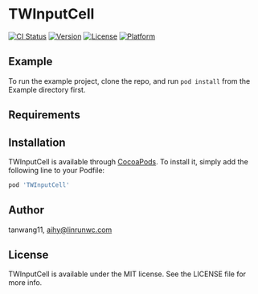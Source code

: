 # TWInputCell

[![CI Status](https://img.shields.io/travis/tanwang11/TWInputCell.svg?style=flat)](https://travis-ci.org/tanwang11/TWInputCell)
[![Version](https://img.shields.io/cocoapods/v/TWInputCell.svg?style=flat)](https://cocoapods.org/pods/TWInputCell)
[![License](https://img.shields.io/cocoapods/l/TWInputCell.svg?style=flat)](https://cocoapods.org/pods/TWInputCell)
[![Platform](https://img.shields.io/cocoapods/p/TWInputCell.svg?style=flat)](https://cocoapods.org/pods/TWInputCell)

## Example

To run the example project, clone the repo, and run `pod install` from the Example directory first.

## Requirements

## Installation

TWInputCell is available through [CocoaPods](https://cocoapods.org). To install
it, simply add the following line to your Podfile:

```ruby
pod 'TWInputCell'
```

## Author

tanwang11, aihy@linrunwc.com

## License

TWInputCell is available under the MIT license. See the LICENSE file for more info.

